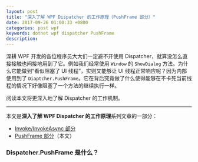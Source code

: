 ```yaml
---
layout: post
title: "深入了解 WPF Dispatcher 的工作原理（PushFrame 部分）"
date: 2017-09-26 01:00:33 +0800
categories: post wpf
keywords: dotnet wpf dispatcher PushFrame
description: 
---
```


深耕 WPF 开发的各位程序员大大们一定避不开使用 Dispatcher，就算没怎么直接接触也间接地用到了它。例如我们经常使用 `Window` 的 `ShowDialog` 方法。为什么它能做到“看似阻塞了 UI 线程”，实则又能够让 UI 线程正常响应呢？因为内部使用到了 `Diaptcher.PushFrame`。它在背后究竟做了什么使得能够在不卡死当前线程的情况下好像阻塞了一个方法的继续执行一样。

阅读本文将更深入地了解 Dispatcher 的工作机制。

---

本文是**深入了解 WPF Dispatcher 的工作原理**系列文章的一部分：

- [Invoke/InvokeAsync 部分](/post/wpf/2017/09/26/dispatcher-invoke-async.html)
- [PushFrame 部分](/post/wpf/2017/09/26/dispatcher-push-frame.html)（本文）

### Dispatcher.PushFrame 是什么？

